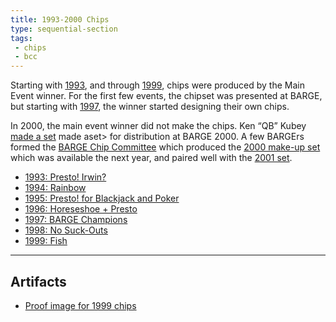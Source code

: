 ```yaml
---
title: 1993-2000 Chips
type: sequential-section
tags:
 - chips
 - bcc
---
```


Starting with [1993](../../gallery/1993), and through
[1999](../../gallery/1999), chips were produced by the Main Event winner.
For the first few events, the chipset was presented at BARGE, but starting
with [1997](../../gallery/1997), the winner started designing their own chips.

In 2000, the main event winner did not make the chips.  Ken &#8220;QB&#8221;
Kubey [made a set](../../gallery/2000-qb) made aset> for distribution at
BARGE 2000. A few BARGErs formed the [BARGE Chip Committee](../../bcc) which
produced the [2000 make-up set](../../gallery/2000) which was available the
next year, and paired well with the [2001 set](../../gallery/2001).

* [1993: Presto! Irwin?](../../gallery/1993/)
* [1994: Rainbow](../../gallery/1994/)
* [1995: Presto! for Blackjack and Poker](../../gallery/1995/)
* [1996: Horeseshoe + Presto](../../gallery/1996)
* [1997: BARGE Champions](../../gallery/1997)
* [1998: No Suck-Outs](../../gallery/1998)
* [1999: Fish](../../gallery/1999)

---

## Artifacts

* [Proof image for 1999 chips](1999_chips.jpg)
